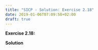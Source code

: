```yaml
---
title: "SICP - Solution: Exercise 2.18"
date: 2019-01-06T07:09:58+02:00
draft: true
---
```


**Exercise 2.18:**

**Solution**
